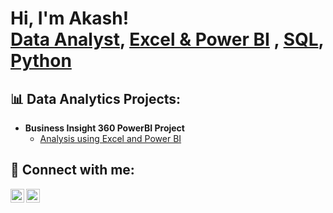 <h1>Hi, I'm Akash! <br />
<a href="https://github.com/akashdata">Data Analyst</a>, 
<a href="https://www.linkedin.com/in/akashchavan1/">Excel & Power BI</a> , 
<a href="https://www.youtube.com/@AK_ONDATA">SQL</a>,
<a href="https://www.youtube.com/@AK_ONDATA">Python</a>
</h1>

<h2>📊 Data Analytics Projects:</h2>

- <b>Business Insight 360 PowerBI Project</b>
  - [Analysis using Excel and Power BI](https://github.com/akashdata/Customer-Segmentation)




<h2> 🤝 Connect with me:</h2>

[<img align="left" alt="Akash | Twitter" width="22px" src="https://cdn.jsdelivr.net/npm/simple-icons@v3/icons/twitter.svg" />][twitter]
[<img align="left" alt="Akash | LinkedIn" width="22px" src="https://cdn.jsdelivr.net/npm/simple-icons@v3/icons/linkedin.svg" />][linkedin]

[twitter]: https://x.com/DataByAkash
[linkedin]: https://www.linkedin.com/in/akashchavan1/
